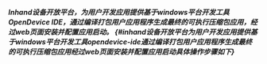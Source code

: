 ##### Inhand设备开放平台，为用户开发应用提供基于windows平台开发工具OpenDevice IDE，通过编译打包用户应用程序生成最终的可执行压缩包应用，经过web页面安装并配置应用启动。 {#inhand设备开放平台为用户开发应用提供基于windows平台开发工具opendevice-ide通过编译打包用户应用程序生成最终的可执行压缩包应用经过web页面安装并配置应用启动具体操作步骤如下}



